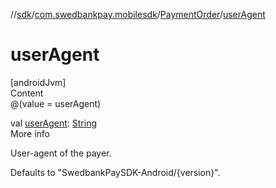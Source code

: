 //[sdk](../../../index.md)/[com.swedbankpay.mobilesdk](../index.md)/[PaymentOrder](index.md)/[userAgent](user-agent.md)



# userAgent  
[androidJvm]  
Content  
@(value = userAgent)  
  
val [userAgent](user-agent.md): [String](https://kotlinlang.org/api/latest/jvm/stdlib/kotlin/-string/index.html)  
More info  


User-agent of the payer.



Defaults to "SwedbankPaySDK-Android/{version}".

  




